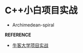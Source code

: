 # C++小白项目实战
 - Archimedean-spiral



**REFERENCE**
- [牛客大学项目实战](https://www.nowcoder.com/project/recommend)
